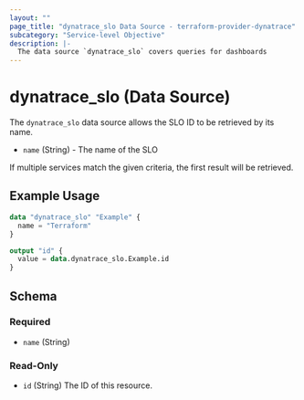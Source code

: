 ```yaml
---
layout: ""
page_title: "dynatrace_slo Data Source - terraform-provider-dynatrace"
subcategory: "Service-level Objective"
description: |-
  The data source `dynatrace_slo` covers queries for dashboards
---
```


# dynatrace_slo (Data Source)

The `dynatrace_slo` data source allows the SLO ID to be retrieved by its name.

- `name` (String) - The name of the SLO

If multiple services match the given criteria, the first result will be retrieved.

## Example Usage

```terraform
data "dynatrace_slo" "Example" {
  name = "Terraform"
}

output "id" {
  value = data.dynatrace_slo.Example.id
}

```

<!-- schema generated by tfplugindocs -->
## Schema

### Required

- `name` (String)

### Read-Only

- `id` (String) The ID of this resource.